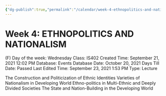 ```yaml
---
{"dg-publish":true,"permalink":"/calendar/week-4-ethnopolitics-and-nationalism/"}
---
```


# Week 4: ETHNOPOLITICS AND NATIONALISM

(F) Day of the week: Wednesday
Class: IS402
Created Time: September 21, 2021 12:02 PM
Database: Events Database
Date: October 20, 2021
Days Till Date: Passed
Last Edited Time: September 23, 2021 1:53 PM
Type: Lecture

The Construction and Politicization of Ethnic Identities
Varieties of Nationalism in Developing World
Ethno-politics in Multi-Ethnic and Deeply Divided
Societies
The State and Nation-Building in the Developing World